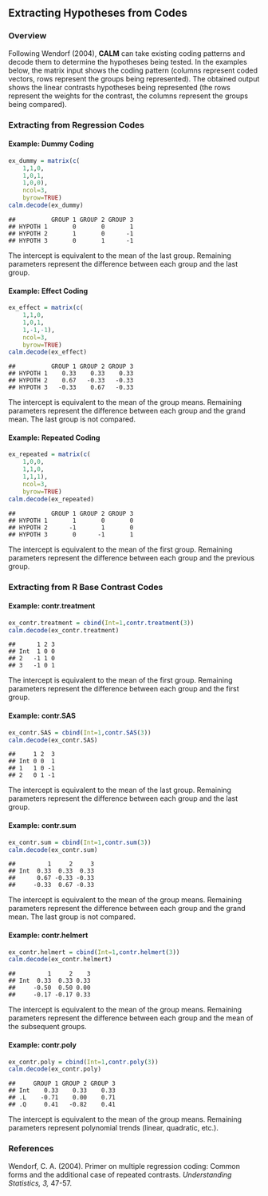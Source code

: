 
## Extracting Hypotheses from Codes

### Overview

Following Wendorf (2004), **CALM** can take existing coding patterns and decode them to determine the hypotheses being tested. In the examples below, the matrix input shows the coding pattern (columns represent coded vectors, rows represent the groups being represented). The obtained output shows the linear contrasts hypotheses being represented (the rows represent the weights for the contrast, the columns represent the groups being compared).

### Extracting from Regression Codes

#### Example: Dummy Coding


```r
ex_dummy = matrix(c(
    1,1,0,
    1,0,1,
    1,0,0),
    ncol=3,
    byrow=TRUE)
calm.decode(ex_dummy)
```

```
##          GROUP 1 GROUP 2 GROUP 3
## HYPOTH 1       0       0       1
## HYPOTH 2       1       0      -1
## HYPOTH 3       0       1      -1
```

The intercept is equivalent to the mean of the last group. Remaining parameters represent the difference between each group and the last group. 

#### Example: Effect Coding


```r
ex_effect = matrix(c(
    1,1,0,
    1,0,1,
    1,-1,-1),
    ncol=3,
    byrow=TRUE)
calm.decode(ex_effect)
```

```
##          GROUP 1 GROUP 2 GROUP 3
## HYPOTH 1    0.33    0.33    0.33
## HYPOTH 2    0.67   -0.33   -0.33
## HYPOTH 3   -0.33    0.67   -0.33
```

The intercept is equivalent to the mean of the group means. Remaining parameters represent the difference between each group and the grand mean. The last group is not compared. 

#### Example: Repeated Coding


```r
ex_repeated = matrix(c(
    1,0,0,
    1,1,0,
    1,1,1),
    ncol=3,
    byrow=TRUE)
calm.decode(ex_repeated)
```

```
##          GROUP 1 GROUP 2 GROUP 3
## HYPOTH 1       1       0       0
## HYPOTH 2      -1       1       0
## HYPOTH 3       0      -1       1
```

The intercept is equivalent to the mean of the first group. Remaining parameters represent the difference between each group and the previous group. 

### Extracting from R Base Contrast Codes

#### Example: contr.treatment


```r
ex_contr.treatment = cbind(Int=1,contr.treatment(3))
calm.decode(ex_contr.treatment)
```

```
##      1 2 3
## Int  1 0 0
## 2   -1 1 0
## 3   -1 0 1
```

The intercept is equivalent to the mean of the first group. Remaining parameters represent the difference between each group and the first group. 

#### Example: contr.SAS


```r
ex_contr.SAS = cbind(Int=1,contr.SAS(3))
calm.decode(ex_contr.SAS)
```

```
##     1 2  3
## Int 0 0  1
## 1   1 0 -1
## 2   0 1 -1
```

The intercept is equivalent to the mean of the last group. Remaining parameters represent the difference between each group and the last group.

#### Example: contr.sum


```r
ex_contr.sum = cbind(Int=1,contr.sum(3))
calm.decode(ex_contr.sum)
```

```
##         1     2     3
## Int  0.33  0.33  0.33
##      0.67 -0.33 -0.33
##     -0.33  0.67 -0.33
```

The intercept is equivalent to the mean of the group means. Remaining parameters represent the difference between each group and the grand mean. The last group is not compared.

#### Example: contr.helmert


```r
ex_contr.helmert = cbind(Int=1,contr.helmert(3))
calm.decode(ex_contr.helmert)
```

```
##         1     2    3
## Int  0.33  0.33 0.33
##     -0.50  0.50 0.00
##     -0.17 -0.17 0.33
```

The intercept is equivalent to the mean of the group means. Remaining parameters represent the difference between each group and the mean of the subsequent groups. 

#### Example: contr.poly


```r
ex_contr.poly = cbind(Int=1,contr.poly(3))
calm.decode(ex_contr.poly)
```

```
##     GROUP 1 GROUP 2 GROUP 3
## Int    0.33    0.33    0.33
## .L    -0.71    0.00    0.71
## .Q     0.41   -0.82    0.41
```

The intercept is equivalent to the mean of the group means. Remaining parameters represent polynomial trends (linear, quadratic, etc.).

### References

Wendorf, C. A. (2004). Primer on multiple regression coding: Common forms and the additional case of repeated contrasts. *Understanding Statistics, 3,* 47-57. 
